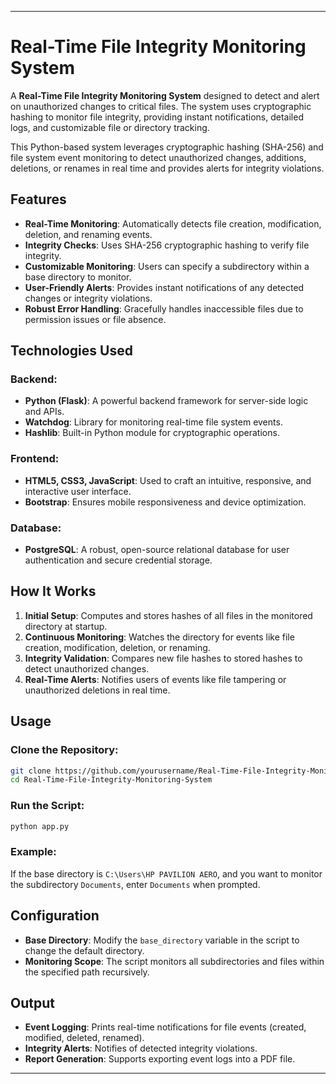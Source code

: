 
---

# Real-Time File Integrity Monitoring System  

A **Real-Time File Integrity Monitoring System** designed to detect and alert on unauthorized changes to critical files. The system uses cryptographic hashing to monitor file integrity, providing instant notifications, detailed logs, and customizable file or directory tracking.  

This Python-based system leverages cryptographic hashing (SHA-256) and file system event monitoring to detect unauthorized changes, additions, deletions, or renames in real time and provides alerts for integrity violations.  

## Features  
- **Real-Time Monitoring**: Automatically detects file creation, modification, deletion, and renaming events.  
- **Integrity Checks**: Uses SHA-256 cryptographic hashing to verify file integrity.  
- **Customizable Monitoring**: Users can specify a subdirectory within a base directory to monitor.  
- **User-Friendly Alerts**: Provides instant notifications of any detected changes or integrity violations.  
- **Robust Error Handling**: Gracefully handles inaccessible files due to permission issues or file absence.  

## Technologies Used  
### Backend:  
- **Python (Flask)**: A powerful backend framework for server-side logic and APIs.  
- **Watchdog**: Library for monitoring real-time file system events.  
- **Hashlib**: Built-in Python module for cryptographic operations.  

### Frontend:  
- **HTML5, CSS3, JavaScript**: Used to craft an intuitive, responsive, and interactive user interface.  
- **Bootstrap**: Ensures mobile responsiveness and device optimization.  

### Database:  
- **PostgreSQL**: A robust, open-source relational database for user authentication and secure credential storage.  

## How It Works  
1. **Initial Setup**: Computes and stores hashes of all files in the monitored directory at startup.  
2. **Continuous Monitoring**: Watches the directory for events like file creation, modification, deletion, or renaming.  
3. **Integrity Validation**: Compares new file hashes to stored hashes to detect unauthorized changes.  
4. **Real-Time Alerts**: Notifies users of events like file tampering or unauthorized deletions in real time.  

## Usage  
### Clone the Repository:  
```bash
git clone https://github.com/yourusername/Real-Time-File-Integrity-Monitoring-System.git  
cd Real-Time-File-Integrity-Monitoring-System  
```  

### Run the Script:  
```bash
python app.py  
```  

### Example:  
If the base directory is `C:\Users\HP PAVILION AERO`, and you want to monitor the subdirectory `Documents`, enter `Documents` when prompted.  

## Configuration  
- **Base Directory**: Modify the `base_directory` variable in the script to change the default directory.  
- **Monitoring Scope**: The script monitors all subdirectories and files within the specified path recursively.  

## Output  
- **Event Logging**: Prints real-time notifications for file events (created, modified, deleted, renamed).  
- **Integrity Alerts**: Notifies of detected integrity violations.  
- **Report Generation**: Supports exporting event logs into a PDF file.  


---

